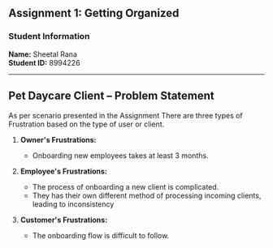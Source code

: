 ## Assignment 1: Getting Organized

### Student Information
**Name:** Sheetal Rana  
**Student ID:** 8994226  

---

## Pet Daycare Client – Problem Statement
As per scenario presented in the Assignment There are three types of Frustration based on the type of user or client.

1. **Owner's Frustrations:**
   - Onboarding new employees takes at least 3 months.

2. **Employee's Frustrations:**
   - The process of onboarding a new client is complicated.
   - They has their own different method of processing incoming clients, leading to inconsistency

3. **Customer's Frustrations:**
   - The onboarding flow is difficult to follow.



